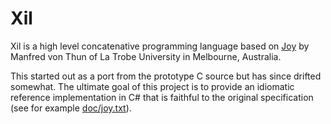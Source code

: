 # Xil
Xil is a high level concatenative programming language based on [Joy](https://en.wikipedia.org/wiki/Joy_(programming_language)) by Manfred  von Thun of La Trobe 
University in Melbourne, Australia.

This started out as a port from the prototype C source but has since drifted 
somewhat. The ultimate goal of this project is to provide an idiomatic reference
implementation in C# that is faithful to the original specification (see for
example [doc/joy.txt](https://github.com/basp/xil/blob/vnext/doc/joy.txt)).
